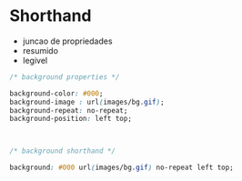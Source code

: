 # Shorthand

* juncao de propriedades
* resumido
* legivel

``` css
/* background properties */

background-color: #000;
background-image : url(images/bg.gif);
background-repeat: no-repeat;
background-position: left top;



/* background shorthand */

background: #000 url(images/bg.gif) no-repeat left top;



